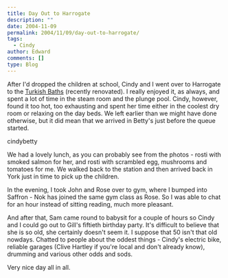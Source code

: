 ```yaml
---
title: Day Out to Harrogate
description: ""
date: 2004-11-09
permalink: 2004/11/09/day-out-to-harrogate/
tags:
  - Cindy
author: Edward
comments: []
type: Blog
---
```


After I\'d dropped the children at school, Cindy and I went over to
Harrogate to the [Turkish Baths][1] (recently renovated). I really
enjoyed it, as always, and spent a lot of time in the steam room and the
plunge pool. Cindy, however, found it too hot, too exhausting and spent
her time either in the coolest dry room or relaxing on the day beds. We
left earlier than we might have done otherwise, but it did mean that we
arrived in Betty\'s just before the queue started.

<wpg2>cindybetty</wpg2>

We had a lovely lunch, as you can probably see from the photos - rosti
with smoked salmon for her, and rosti with scrambled egg, mushrooms and
tomatoes for me. We walked back to the station and then arrived back in
York just in time to pick up the children.

In the evening, I took John and Rose over to gym, where I bumped into
Saffron - Nok has joined the same gym class as Rose. So I was able to
chat for an hour instead of sitting reading, much more pleasant.

And after that, Sam came round to babysit for a couple of hours so Cindy
and I could go out to Gill\'s fiftieth birthday party. It\'s difficult
to believe that she is so old, she certainly doesn\'t seem it. I suppose
that 50 isn\'t that old nowdays. Chatted to people about the oddest
things - Cindy\'s electric bike, reliable garages (Clive Hartley if
you\'re local and don\'t already know), drumming and various other odds
and sods.

Very nice day all in all.



[1]: https://www.harrogate.gov.uk/turkishbaths/index.html
